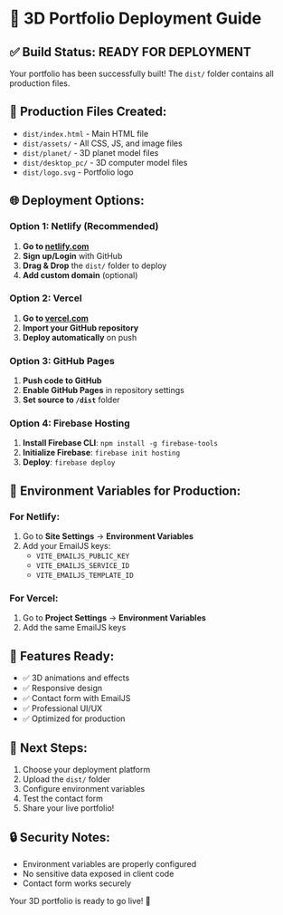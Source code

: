# 🚀 3D Portfolio Deployment Guide

## ✅ Build Status: READY FOR DEPLOYMENT

Your portfolio has been successfully built! The `dist/` folder contains all production files.

## 📁 Production Files Created:
- `dist/index.html` - Main HTML file
- `dist/assets/` - All CSS, JS, and image files
- `dist/planet/` - 3D planet model files
- `dist/desktop_pc/` - 3D computer model files
- `dist/logo.svg` - Portfolio logo

## 🌐 Deployment Options:

### Option 1: Netlify (Recommended)
1. **Go to [netlify.com](https://netlify.com)**
2. **Sign up/Login** with GitHub
3. **Drag & Drop** the `dist/` folder to deploy
4. **Add custom domain** (optional)

### Option 2: Vercel
1. **Go to [vercel.com](https://vercel.com)**
2. **Import your GitHub repository**
3. **Deploy automatically** on push

### Option 3: GitHub Pages
1. **Push code to GitHub**
2. **Enable GitHub Pages** in repository settings
3. **Set source to `/dist`** folder

### Option 4: Firebase Hosting
1. **Install Firebase CLI**: `npm install -g firebase-tools`
2. **Initialize Firebase**: `firebase init hosting`
3. **Deploy**: `firebase deploy`

## 🔧 Environment Variables for Production:

### For Netlify:
1. Go to **Site Settings** → **Environment Variables**
2. Add your EmailJS keys:
   - `VITE_EMAILJS_PUBLIC_KEY`
   - `VITE_EMAILJS_SERVICE_ID`
   - `VITE_EMAILJS_TEMPLATE_ID`

### For Vercel:
1. Go to **Project Settings** → **Environment Variables**
2. Add the same EmailJS keys

## 📱 Features Ready:
- ✅ 3D animations and effects
- ✅ Responsive design
- ✅ Contact form with EmailJS
- ✅ Professional UI/UX
- ✅ Optimized for production

## 🎯 Next Steps:
1. Choose your deployment platform
2. Upload the `dist/` folder
3. Configure environment variables
4. Test the contact form
5. Share your live portfolio!

## 🔒 Security Notes:
- Environment variables are properly configured
- No sensitive data exposed in client code
- Contact form works securely

Your 3D portfolio is ready to go live! 🎉
